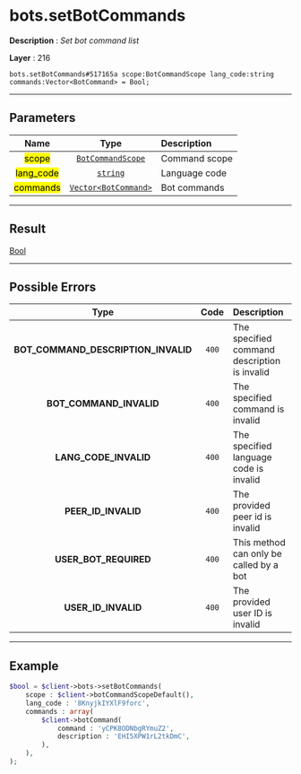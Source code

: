 # bots.setBotCommands

**Description** : *Set bot command list*

**Layer** : 216

```tl
bots.setBotCommands#517165a scope:BotCommandScope lang_code:string commands:Vector<BotCommand> = Bool;
```

---

## Parameters

| Name | Type | Description |
| :---: | :---: | :--- |
| <mark>scope</mark> | [`BotCommandScope`](type/BotCommandScope) | Command scope |
| <mark>lang_code</mark> | [`string`](type/string) | Language code |
| <mark>commands</mark> | [`Vector<BotCommand>`](type/BotCommand) | Bot commands |

---

## Result

[Bool](type/Bool)

---

## Possible Errors

| Type | Code | Description |
| :---: | :---: | :--- |
| **BOT_COMMAND_DESCRIPTION_INVALID** | `400` | The specified command description is invalid |
| **BOT_COMMAND_INVALID** | `400` | The specified command is invalid |
| **LANG_CODE_INVALID** | `400` | The specified language code is invalid |
| **PEER_ID_INVALID** | `400` | The provided peer id is invalid |
| **USER_BOT_REQUIRED** | `400` | This method can only be called by a bot |
| **USER_ID_INVALID** | `400` | The provided user ID is invalid |

---

## Example

```php
$bool = $client->bots->setBotCommands(
	scope : $client->botCommandScopeDefault(),
	lang_code : '8KnyjkIYXlF9forc',
	commands : array(
		$client->botCommand(
			command : 'yCPK8ODNbgRYmuZ2',
			description : 'EHI5XPW1rL2tkDmC',
		),
	),
);
```